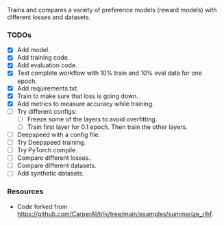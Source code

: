 Trains and compares a variety of preference models (reward models) with different losses and datasets.

### TODOs
- [x] Add model.
- [x] Add training code.
- [x] Add evaluation code.
- [x] Test complete workflow with 10% train and 10% eval data for one epoch.
- [x] Add requirements.txt.
- [x] Train to make sure that loss is going down.
- [x] Add metrics to measure accuracy while training.
- [ ] Try different configs:
  - [ ] Freeze some of the layers to avoid overfitting.
  - [ ] Train first layer for 0.1 epoch. Then train the other layers.
- [ ] Deepspeed with a config file.
- [ ] Try Deepspeed training.
- [ ] Try PyTorch compile.
- [ ] Compare different losses.
- [ ] Compare different datasets.
- [ ] Add synthetic datasets.
 
### Resources
- Code forked from https://github.com/CarperAI/trlx/tree/main/examples/summarize_rlhf.